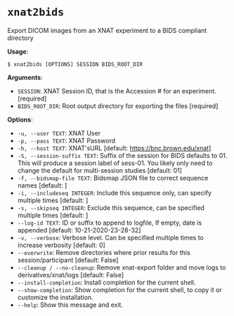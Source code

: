 # `xnat2bids`

Export DICOM images from an XNAT experiment to a BIDS compliant directory

**Usage**:

```console
$ xnat2bids [OPTIONS] SESSION BIDS_ROOT_DIR
```

**Arguments**:

* `SESSION`: XNAT Session ID, that is the Accession # for an experiment.  [required]
* `BIDS_ROOT_DIR`: Root output directory for exporting the files  [required]

**Options**:

* `-u, --user TEXT`: XNAT User
* `-p, --pass TEXT`: XNAT Password
* `-h, --host TEXT`: XNAT'sURL  [default: https://bnc.brown.edu/xnat]
* `-S, --session-suffix TEXT`: Suffix of the session for BIDS defaults to 01.              This will produce a session label of sess-01.              You likely only need to change the default for multi-session studies  [default: 01]
* `-f, --bidsmap-file TEXT`: Bidsmap JSON file to correct sequence names  [default: ]
* `-i, --includeseq INTEGER`: Include this sequence only, can specify multiple times  [default: ]
* `-s, --skipseq INTEGER`: Exclude this sequence, can be specified multiple times  [default: ]
* `--log-id TEXT`: ID or suffix to append to logfile, If empty, date is appended  [default: 10-21-2020-23-28-32]
* `-v, --verbose`: Verbose level. Can be specified multiple times to increase verbosity  [default: 0]
* `--overwrite`: Remove directories where prior results for this session/participant  [default: False]
* `--cleanup / --no-cleanup`: Remove xnat-export folder and move logs to derivatives/xnat/logs  [default: False]
* `--install-completion`: Install completion for the current shell.
* `--show-completion`: Show completion for the current shell, to copy it or customize the installation.
* `--help`: Show this message and exit.
